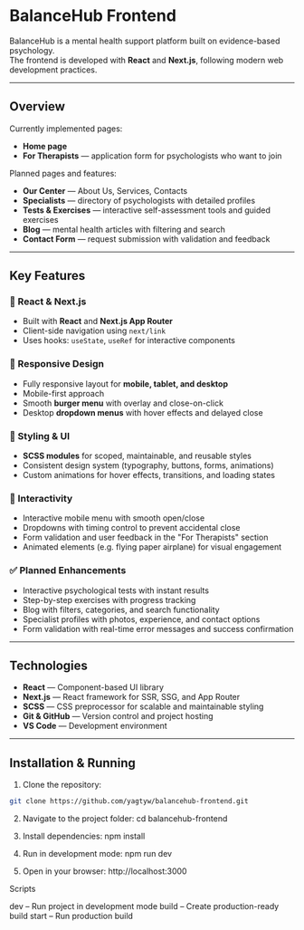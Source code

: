 # BalanceHub Frontend

BalanceHub is a mental health support platform built on evidence-based psychology.  
The frontend is developed with **React** and **Next.js**, following modern web development practices.

---

## Overview

Currently implemented pages:
- **Home page**
- **For Therapists** — application form for psychologists who want to join

Planned pages and features:
- **Our Center** — About Us, Services, Contacts
- **Specialists** — directory of psychologists with detailed profiles
- **Tests & Exercises** — interactive self-assessment tools and guided exercises
- **Blog** — mental health articles with filtering and search
- **Contact Form** — request submission with validation and feedback

---

## Key Features

### 🧩 React & Next.js
- Built with **React** and **Next.js App Router**
- Client-side navigation using `next/link`
- Uses hooks: `useState`, `useRef` for interactive components

### 📱 Responsive Design
- Fully responsive layout for **mobile, tablet, and desktop**
- Mobile-first approach
- Smooth **burger menu** with overlay and close-on-click
- Desktop **dropdown menus** with hover effects and delayed close

### 🎨 Styling & UI
- **SCSS modules** for scoped, maintainable, and reusable styles
- Consistent design system (typography, buttons, forms, animations)
- Custom animations for hover effects, transitions, and loading states

### 🔌 Interactivity
- Interactive mobile menu with smooth open/close
- Dropdowns with timing control to prevent accidental close
- Form validation and user feedback in the "For Therapists" section
- Animated elements (e.g. flying paper airplane) for visual engagement

### ✅ Planned Enhancements
- Interactive psychological tests with instant results
- Step-by-step exercises with progress tracking
- Blog with filters, categories, and search functionality
- Specialist profiles with photos, experience, and contact options
- Form validation with real-time error messages and success confirmation

---
## Technologies

- **React** — Component-based UI library
- **Next.js** — React framework for SSR, SSG, and App Router
- **SCSS** — CSS preprocessor for scalable and maintainable styling
- **Git & GitHub** — Version control and project hosting
- **VS Code** — Development environment

---

## Installation & Running

1. Clone the repository:
```bash
git clone https://github.com/yagtyw/balancehub-frontend.git

```

2. Navigate to the project folder:
cd balancehub-frontend

3. Install dependencies:
npm install

4. Run in development mode:
npm run dev

5. Open in your browser:  http://localhost:3000


Scripts

dev – Run project in development mode
build – Create production-ready build
start – Run production build